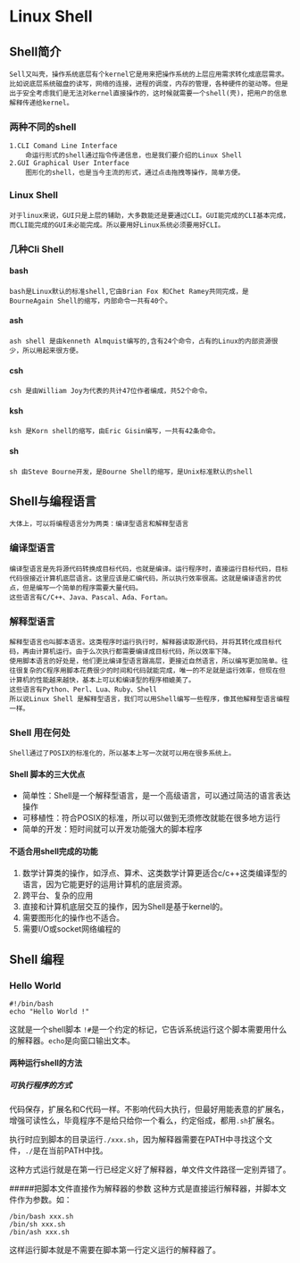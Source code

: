 # Linux Shell
## Shell简介
 	Sell又叫壳，操作系统底层有个kernel它是用来把操作系统的上层应用需求转化成底层需求。比如说底层系统磁盘的读写，网络的连接，进程的调度，内存的管理，各种硬件的驱动等。但是出于安全考虑我们是无法对kernel直接操作的，这时候就需要一个shell(壳)，把用户的信息解释传递给kernel。

### 两种不同的shell
	1.CLI Comand Line Interface 
		命运行形式的shell通过指令传递信息，也是我们要介绍的Linux Shell
	2.GUI Graphical User Interface
		图形化的shell，也是当今主流的形式，通过点击拖拽等操作，简单方便。

### Linux Shell
	对于linux来说，GUI只是上层的辅助，大多数能还是要通过CLI。GUI能完成的CLI基本完成，而CLI能完成的GUI未必能完成。所以要用好Linux系统必须要用好CLI。

### 几种Cli Shell
#### bash
	bash是Linux默认的标准shell,它由Brian Fox 和Chet Ramey共同完成，是BourneAgain Shell的缩写，内部命令一共有40个。
#### ash
	ash shell 是由kenneth Almquist编写的,含有24个命令，占有的Linux的内部资源很少，所以用起来很方便。
#### csh
	csh 是由William Joy为代表的共计47位作者编成，共52个命令。
#### ksh
	ksh 是Korn shell的缩写，由Eric Gisin编写，一共有42条命令。
#### sh
	sh 由Steve Bourne开发，是Bourne Shell的缩写，是Unix标准默认的shell

## Shell与编程语言
	大体上，可以将编程语言分为两类：编译型语言和解释型语言
### 编译型语言
	编译型语言是先将源代码转换成目标代码，也就是编译。运行程序时，直接运行目标代码，目标代码很接近计算机底层语言。这里应该是汇编代码，所以执行效率很高。这就是编译语言的优点，但是编写一个简单的程序需要大量代码。
    这些语言有C/C++、Java、Pascal、Ada、Fortan。
### 解释型语言
	解释型语言也叫脚本语言。这类程序时运行执行时，解释器读取源代码，并将其转化成目标代码，再由计算机运行。由于么次执行都需要编译成目标代码，所以效率下降。
    使用脚本语言的好处是，他们更比编译型语言跟高层，更接近自然语言，所以编写更加简单。往往很复杂的C程序用脚本花费很少的时间和代码就能完成，唯一的不足就是运行效率，但现在但计算机的性能越来越快，基本上可以和编译型的程序相媲美了。
	这些语言有Python、Perl、Lua、Ruby、Shell
    所以说Linux Shell 是解释型语言，我们可以用Shell编写一些程序，像其他解释型语言编程一样。
### Shell 用在何处
	Shell通过了POSIX的标准化的，所以基本上写一次就可以用在很多系统上。
#### Shell 脚本的三大优点
* 简单性：Shell是一个解释型语言，是一个高级语言，可以通过简洁的语言表达操作
* 可移植性：符合POSIX的标准，所以可以做到无须修改就能在很多地方运行
* 简单的开发：短时间就可以开发功能强大的脚本程序

#### 不适合用shell完成的功能
1. 数学计算类的操作，如浮点、算术、这类数学计算更适合c/c++这类编译型的语言，因为它能更好的运用计算机的底层资源。
2. 跨平台、复杂的应用
3. 直接和计算机底层交互的操作，因为Shell是基于kernel的。
4. 需要图形化的操作也不适合。
5. 需要I/O或socket网络编程的

## Shell 编程

### Hello World
```
#!/bin/bash
echo "Hello World !"
```
这就是一个shell脚本
`!#`是一个约定的标记，它告诉系统运行这个脚本需要用什么的解释器。`echo`是向窗口输出文本。

#### 两种运行shell的方法
##### 可执行程序的方式
代码保存，扩展名和C代码一样。不影响代码大执行，但最好用能表意的扩展名，增强可读性么，毕竟程序不是给只给你一个看么，约定俗成，都用`.sh`扩展名。

执行时应到脚本的目录运行`./xxx.sh`，因为解释器需要在PATH中寻找这个文件，`./`是在当前PATH中找。

这种方式运行就是在第一行已经定义好了解释器，单文件文件路径一定别弄错了。

#####把脚本文件直接作为解释器的参数
这种方式是直接运行解释器，并脚本文件作为参数。如：
```
/bin/bash xxx.sh
/bin/sh xxx.sh
/bin/ash xxx.sh
```
这样运行脚本就是不需要在脚本第一行定义运行的解释器了。


   
	
    
	
    
    
 
